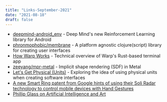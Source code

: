 ```yaml
---
title: "Links-September-2021"
date: "2021-08-18"
draft: false
---
```




* [deepmind-android_env](https://github.com/deepmind/android_env) - Deep Mind's new Reinforcement Learning library for Android
* [phronmophobic/membrane](https://github.com/phronmophobic/membrane) - A platform agnostic clojure(script) library for creating user interfaces
* [How Warp Works](https://blog.warp.dev/how-warp-works/) - Technical overview of Warp's Rust-based terminal app
* [zeeyang/mpr-metal](https://github.com/zeeyang/mpr-metal) - Implicit shape rendering (SDF) in Metal
* [Let's Get Physical (Units)](https://smus.com/physical-units/) - Exploring the idea of using physical units when creating software interfaces 
* [A new Smart Ring patent from Google hints of using their Soli Radar technology to control mobile devices with Hand Gestures](https://www.patentlyapple.com/patently-apple/2021/08/a-new-smart-ring-patent-from-google-hints-of-using-their-soli-radar-technology-to-control-mobile-devices-with-hand-gestures.html)
* [Phillip Glass on Artificial Intelligence and Art](https://auderdy.com/2021/08/19/philip-glass-on-artificial-intelligence-and-art/?fbclid=IwAR3z6vSYGvsahHxHTjht2Gm7KABKeBXKJ_5Mim_xKbpFrW93UChMOudQGio)




